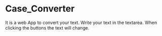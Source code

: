 # Case_Converter

It is a web App to convert your text.
Write your text in the textarea. 
When clicking the buttons the text will change.